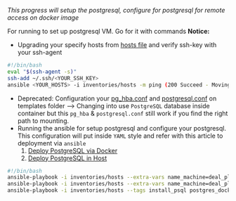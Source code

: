 *This progress will setup the postgresql, configure for postgresql for remote access on docker image*

For running to set up postgresql VM. Go for it with commands
**Notice:**

- Upgrading your specify hosts from [hosts file](./ansible/inventories/hosts) and verify ssh-key with your ssh-agent

```bash
#!/bin/bash
eval "$(ssh-agent -s)"
ssh-add ~/.ssh/<YOUR_SSH_KEY>
ansible <YOUR_HOSTS> -i inventories/hosts -m ping (200 Succeed - Moving to next step)
```

- Deprecated: Configuration your [pg_hba.conf](pg_hba.conf.j2.md) and [postgresql.conf](postgresql.conf.j2.md) on templates folder --> Changing into use `PostgreSQL` database inside container but this `pg_hba` & `postgresql.conf` still work if you find the right path to mounting.
- Running the ansible for setup postgresql and configure your postgresql. This configuration will put inside `YAML` style and refer with this article to deployment via `ansible`
	1. [Deploy PostgreSQL via Docker](postgres_docker_tasks.yaml.md)
	2. [Deploy PostgreSQL in Host](postgres_itself_tasks.yaml.md)

```bash
#!/bin/bash
ansible-playbook -i inventories/hosts --extra-vars name_machine=deal_platform --tags update general-tasks.yaml
ansible-playbook -i inventories/hosts --extra-vars name_machine=deal_platform --tags install general-tasks.yaml
ansible-playbook -i inventories/hosts --tags install_psql postgres_docker_tasks.yaml
```